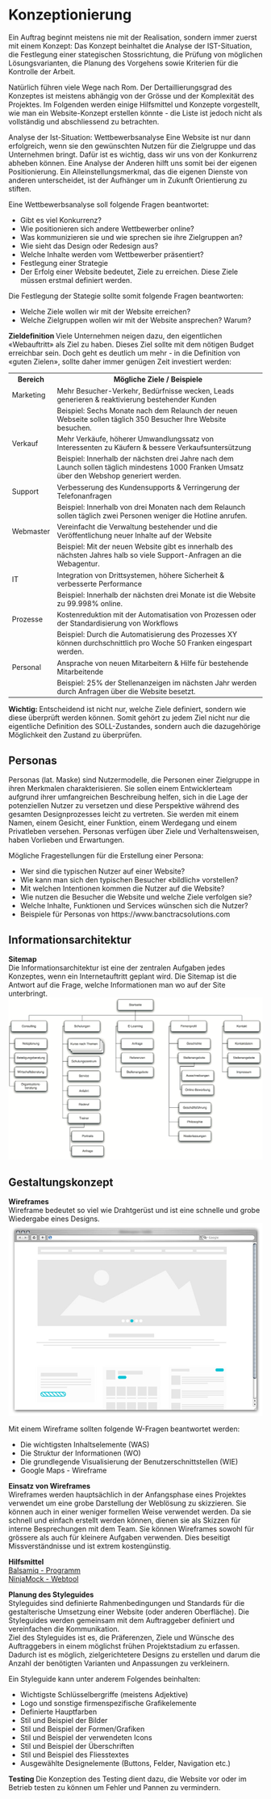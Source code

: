 <h1>Konzeptionierung </h1>
Ein Auftrag beginnt meistens nie mit der Realisation, sondern immer zuerst mit einem Konzept: Das Konzept beinhaltet die Analyse der IST-Situation, die Festlegung einer stategischen Stossrichtung, die Prüfung von möglichen Lösungsvarianten, die Planung des Vorgehens sowie Kriterien für die Kontrolle der Arbeit.

Natürlich führen viele Wege nach Rom. Der Dertaillierungsgrad des Konzeptes ist meistens abhängig von der Grösse und der Komplexität des Projektes. Im Folgenden werden einige Hilfsmittel und Konzepte vorgestellt, wie man ein Website-Konzept erstellen könnte - die Liste ist jedoch nicht als vollständig und abschliessend zu betrachten.

Analyse der Ist-Situation: Wettbewerbsanalyse
Eine Website ist nur dann erfolgreich, wenn sie den gewünschten Nutzen für die Zielgruppe und das Unternehmen bringt. Dafür ist es wichtig, dass wir uns von der Konkurrenz abheben können. Eine Analyse der Anderen hilft uns somit bei der eigenen Positionierung. Ein Alleinstellungsmerkmal, das die eigenen Dienste von anderen unterscheidet, ist der Aufhänger um in Zukunft Orientierung zu stiften.

Eine Wettbewerbsanalyse soll folgende Fragen beantwortet:

<ul>
  
<li>Gibt es viel Konkurrenz? </li>
<li> Wie positionieren sich andere Wettbewerber online? </li>
<li> Was kommunizieren sie und wie sprechen sie ihre Zielgruppen an? </li>
<li> Wie sieht das Design oder Redesign aus? </li>
<li> Welche Inhalte werden vom Wettbewerber präsentiert? </li>
<li> Festlegung einer Strategie </li>
<li> Der Erfolg einer Website bedeutet, Ziele zu erreichen. Diese Ziele müssen erstmal definiert werden. </li>
</ul>

Die Festlegung der Stategie sollte somit folgende Fragen beantworten:
<ul>
  <li> Welche Ziele wollen wir mit der Website erreichen? </li>
  <li> Welche Zielgruppen wollen wir mit der Website ansprechen? Warum? </li>
  </ul>
  <b> Zieldefinition </b>
Viele Unternehmen neigen dazu, den eigentlichen «Webauftritt» als Ziel zu haben. Dieses Ziel sollte mit dem nötigen Budget erreichbar sein. Doch geht es deutlich um mehr - in die Definition von «guten Zielen», sollte daher immer genügen Zeit investiert werden:

<table>
<tr> <th> Bereich</th>	<th>Mögliche Ziele / Beispiele</th> </tr>
<tr><td>Marketing	</td> <td>Mehr Besucher-Verkehr, Bedürfnisse wecken, Leads generieren & reaktivierung bestehender Kunden</td> </tr>
<tr><td></td><td>Beispiel: Sechs Monate nach dem Relaunch der neuen Webseite sollen täglich 350 Besucher Ihre Website besuchen.</td> </tr>

<tr><td>Verkauf</td> <td>	Mehr Verkäufe, höherer Umwandlungssatz von Interessenten zu Käufern & bessere Verkaufsuntersützung</td> </tr>
<tr><td></td><td>Beispiel: Innerhalb der nächsten drei Jahre nach dem Launch sollen täglich mindestens 1000 Franken Umsatz über den Webshop generiert werden.</td> </tr>

<tr><td>Support	</td> <td>Verbesserung des Kundensupports & Verringerung der Telefonanfragen</td> </tr>
<tr><td></td><td>Beispiel: Innerhalb von drei Monaten nach dem Relaunch sollen täglich zwei Personen weniger die Hotline anrufen.</td> </tr>

<tr><td>Webmaster	</td> <td>Vereinfacht die Verwaltung bestehender und die Veröffentlichung neuer Inhalte auf der Website</td> </tr>
<tr><td></td><td>Beispiel: Mit der neuen Website gibt es innerhalb des nächsten Jahres halb so viele Support-Anfragen an die Webagentur.</td> </tr>

<tr><td>IT	</td> <td>Integration von Drittsystemen, höhere Sicherheit & verbesserte Performance</td> </tr>
<tr><td></td><td>Beispiel: Innerhalb der nächsten drei Monate ist die Website zu 99.998% online.</td> </tr>

<tr><td>Prozesse</td> <td>	Kostenreduktion mit der Automatisation von Prozessen oder der Standardisierung von Workflows</td> </tr>
<tr><td></td><td>Beispiel: Durch die Automatisierung des Prozesses XY können durchschnittlich pro Woche 50 Franken eingespart werden.</td> </tr>

<tr><td>Personal</td> <td>	Ansprache von neuen Mitarbeitern & Hilfe für bestehende Mitarbeitende</td> </tr>
<tr><td></td><td>Beispiel: 25% der Stellenanzeigen im nächsten Jahr werden durch Anfragen über die Website besetzt.</td> </tr>
</table>


<b> Wichtig: </b>Entscheidend ist nicht nur, welche Ziele definiert, sondern wie diese überprüft werden können. Somit gehört zu jedem Ziel nicht nur die eigentliche Definition des SOLL-Zustandes, sondern auch die dazugehörige Möglichkeit den Zustand zu überprüfen.

<h2> Personas </h2>
Personas (lat. Maske) sind Nutzermodelle, die Personen einer Zielgruppe in ihren Merkmalen charakterisieren. Sie sollen einem Entwicklerteam aufgrund ihrer umfangreichen Beschreibung helfen, sich in die Lage der potenziellen Nutzer zu versetzen und diese Perspektive während des gesamten Designprozesses leicht zu vertreten. Sie werden mit einem Namen, einem Gesicht, einer Funktion, einem Werdegang und einem Privatleben versehen. Personas verfügen über Ziele und Verhaltensweisen, haben Vorlieben und Erwartungen.

Mögliche Fragestellungen für die Erstellung einer Persona:
<ul>
  <li> Wer sind die typischen Nutzer auf einer Website? </li> 
  <li> Wie kann man sich den typischen Besucher «bildlich» vorstellen? </li>
  <li> Mit welchen Intentionen kommen die Nutzer auf die Website? </li>
  <li> Wie nutzen die Besucher die Website und welche Ziele verfolgen sie? </li>
  <li> Welche Inhalte, Funktionen und Services wünschen sich die Nutzer? </li>
  <li> Beispiele für Personas von https://www.banctracsolutions.com </li>
  </ul>

<h2> Informationsarchitektur </h2>
<b> Sitemap </b><br>
Die Informationsarchitektur ist eine der zentralen Aufgaben jedes Konzeptes, wenn ein Internetauftritt geplant wird. Die Sitemap ist die Antwort auf die Frage, welche Informationen man wo auf der Site unterbringt.

<img src="https://github.com/tmze28/modul-152/blob/master/src/sitemap.png?raw=true" >

<h2> Gestaltungskonzept </h2>
<b> Wireframes </b><br>
Wireframe bedeutet so viel wie Drahtgerüst und ist eine schnelle und grobe Wiedergabe eines Designs.

<img src="https://github.com/tmze28/modul-152/blob/master/src/wireframe.jpg?raw=true"> 

Mit einem Wireframe sollten folgende W-Fragen beantwortet werden:

<ul>
  <li> Die wichtigsten Inhaltselemente (WAS) </li>
  <li> Die Struktur der Informationen (WO) </li>
  <li> Die grundlegende Visualisierung der Benutzerschnittstellen (WIE) </li>
  <li> Google Maps - Wireframe </li>
</ul>

<b> Einsatz von Wireframes </b><br>
Wireframes werden hauptsächlich in der Anfangsphase eines Projektes verwendet um eine grobe Darstellung der Weblösung zu skizzieren. Sie können auch in einer weniger formellen Weise verwendet werden. Da sie schnell und einfach erstellt werden können, dienen sie als Skizzen für interne Besprechungen mit dem Team. Sie können Wireframes sowohl für grössere als auch für kleinere Aufgaben verwenden. Dies beseitigt Missverständnisse und ist extrem kostengünstig.

<b> Hilfsmittel </b> <br>
<a href="https://balsamiq.com/">Balsamiq - Programm </a><br>
<a href="https://moqups.com/">NinjaMock - Webtool </a>

<b>Planung des Styleguides </b><br>
Styleguides sind definierte Rahmenbedingungen und Standards für die gestalterische Umsetzung einer Website (oder anderen Oberfläche). Die Styleguides werden gemeinsam mit dem Auftraggeber definiert und vereinfachen die Kommunikation.
<br>
Ziel des Styleguides ist es, die Präferenzen, Ziele und Wünsche des Auftraggebers in einem möglichst frühen Projektstadium zu erfassen. Dadurch ist es möglich, zielgerichtetere Designs zu erstellen und darum die Anzahl der benötigten Varianten und Anpassungen zu verkleinern.

Ein Styleguide kann unter anderem Folgendes beinhalten:
<ul>
  <li>Wichtigste Schlüsselbergriffe (meistens Adjektive) </li>
<li>Logo und sonstige firmenspezifische Grafikelemente</li>
<li>Definierte Hauptfarben</li>
<li>Stil und Beispiel der Bilder</li>
<li>Stil und Beispiel der Formen/Grafiken</li>
<li>Stil und Beispiel der verwendeten Icons</li>
<li>Stil und Beispiel der Überschriften</li>
<li>Stil und Beispiel des Fliesstextes</li>
<li>Ausgewählte Designelemente (Buttons, Felder, Navigation etc.)</li>
</ul>

<b>Testing </b>
Die Konzeption des Testing dient dazu, die Website vor oder im Betrieb testen zu können um Fehler und Pannen zu vermindern.
